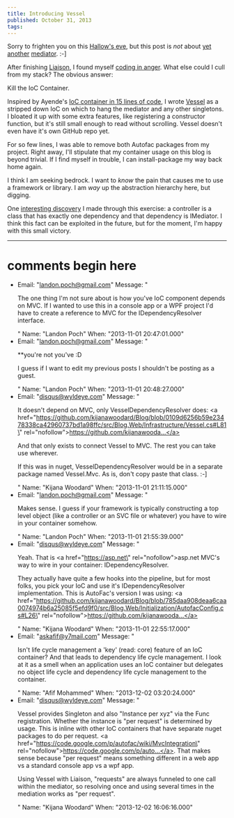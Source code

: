 ```yaml
---
title: Introducing Vessel
published: October 31, 2013
tags: 
---
```


Sorry to frighten you on this [Hallow's eve][hallow], but this post is _not_ about [yet][shortbus] [another][nimbus] [mediator][liaison post]. :-]

After finishing [Liaison], I found myself [coding in anger]. What else could I cull from my stack? The obvious answer:

Kill the IoC Container.

Inspired by Ayende's [IoC container in 15 lines of code], I wrote [Vessel][vessel source] as a stripped down IoC on which to hang the mediator and any other singletons.  I bloated it up with some extra features, like registering a constructor function, but it's still small enough to read without scrolling. Vessel doesn't even have it's own GitHub repo yet.

For so few lines, I was able to remove both Autofac packages from my project. Right away, I'll stipulate that my container usage on this blog is beyond trivial. If I find myself in trouble, I can install-package my way back home again.

I think I am seeking bedrock. I want to _know_ the pain that causes me to use a framework or library. I am _way_ up the abstraction hierarchy here, but digging.

One [interesting discovery][vessel controller registration] I made through this exercise: a controller is a class that has exactly one dependency and that dependency is IMediator. I think this fact can be exploited in the future, but for the moment, I'm happy with this small victory.

[hallow]: https://en.wikipedia.org/wiki/Halloween
[shortbus]: https://github.com/mhinze/ShortBus
[nimbus]: /introducing-nimbus
[liaison post]: /introducing-liaison
[Liaison]: https://github.com/kijanawoodard/Liaison
[coding in anger]: https://programmers.stackexchange.com/a/98103
[IoC container in 15 lines of code]: https://ayende.com/blog/2886/building-an-ioc-container-in-15-lines-of-code
[vessel source]: https://github.com/kijanawoodard/Blog/blob/b67089168f218140eb3a06da1571ed94b593e377/src/Blog.Web/Infrastructure/Vessel.cs#L20
[vessel controller registration]: https://github.com/kijanawoodard/Blog/blob/b67089168f218140eb3a06da1571ed94b593e377/src/Blog.Web/Initialization/VesselConfig.cs#L29

---
# comments begin here

- Email: "landon.poch@gmail.com"
  Message: "<p>The one thing I'm not sure about is how you've IoC component depends on MVC.  If I wanted to use this in a console app or a WPF project I'd have to create a reference to MVC for the IDependencyResolver interface.</p>"
  Name: "Landon Poch"
  When: "2013-11-01 20:47:01.000"
- Email: "landon.poch@gmail.com"
  Message: "<p>**you're not you've :D</p><p>I guess if I want to edit my previous posts I shouldn't be posting as a guest.</p>"
  Name: "Landon Poch"
  When: "2013-11-01 20:48:27.000"
- Email: "disqus@wyldeye.com"
  Message: "<p>It doesn't depend on MVC, only VesselDependencyResolver does: <a href=\"https://github.com/kijanawoodard/Blog/blob/0109d6256b59e23478338ca42960737bd1a98ffc/src/Blog.Web/Infrastructure/Vessel.cs#L81\" rel=\"nofollow\">https://github.com/kijanawooda...</a></p><p>And that only exists to connect Vessel to MVC. The rest you can take use wherever.</p><p>If this was in nuget, VesselDependencyResolver would be in a separate package named Vessel.Mvc. As is, don't copy paste that class. :-]</p>"
  Name: "Kijana Woodard"
  When: "2013-11-01 21:11:15.000"
- Email: "landon.poch@gmail.com"
  Message: "<p>Makes sense.  I guess if your framework is typically constructing a top level object (like a controller or an SVC file or whatever) you have to wire in your container somehow.</p>"
  Name: "Landon Poch"
  When: "2013-11-01 21:55:39.000"
- Email: "disqus@wyldeye.com"
  Message: "<p>Yeah. That is <a href=\"https://asp.net\" rel=\"nofollow\">asp.net</a> MVC's way to wire in your container: IDependencyResolver.</p><p>They actually have quite a few hooks into the pipeline, but for most folks, you pick your IoC and use it's IDependencyResolver implementation. This is AutoFac's version I was using: <a href=\"https://github.com/kijanawoodard/Blog/blob/785daa908deaa6caa0074974b6a25085f5efd9f0/src/Blog.Web/Initialization/AutofacConfig.cs#L26\" rel=\"nofollow\">https://github.com/kijanawooda...</a></p>"
  Name: "Kijana Woodard"
  When: "2013-11-01 22:55:17.000"
- Email: "askafif@y7mail.com"
  Message: "<p>Isn't life cycle management a 'key' (read: core) feature of an IoC container? And that leads to dependency life cycle management. I look at it as a smell when an application uses an IoC container but delegates no object life cycle and dependency life cycle management to the container.</p>"
  Name: "Afif Mohammed"
  When: "2013-12-02 03:20:24.000"
- Email: "disqus@wyldeye.com"
  Message: "<p>Vessel provides Singleton and also \"Instance per xyz\" via the Func registration. Whether the instance is \"per request\" is determined by usage. This is inline with other IoC containers that have separate nuget packages to do per request. <a href=\"https://code.google.com/p/autofac/wiki/MvcIntegration\" rel=\"nofollow\">https://code.google.com/p/auto...</a>. That makes sense because \"per request\" means something different in a web app vs a standard console app vs a wpf app.</p><p>Using Vessel with Liaison, \"requests\" are always funneled to one call within the mediator, so resolving once and using several times in the mediation works as \"per request\".</p>"
  Name: "Kijana Woodard"
  When: "2013-12-02 16:06:16.000"